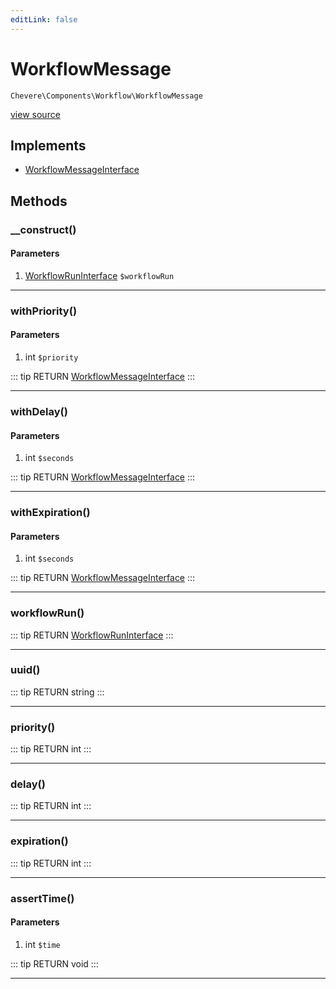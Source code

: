 ```yaml
---
editLink: false
---
```


# WorkflowMessage

`Chevere\Components\Workflow\WorkflowMessage`

[view source](https://github.com/chevere/chevere/blob/master/src/Chevere/Components/Workflow/WorkflowMessage.php)

## Implements

- [WorkflowMessageInterface](../../Interfaces/Workflow/WorkflowMessageInterface.md)

## Methods

### __construct()

#### Parameters

1. [WorkflowRunInterface](../../Interfaces/Workflow/WorkflowRunInterface.md) `$workflowRun`

---

### withPriority()

#### Parameters

1. int `$priority`

::: tip RETURN
[WorkflowMessageInterface](../../Interfaces/Workflow/WorkflowMessageInterface.md)
:::

---

### withDelay()

#### Parameters

1. int `$seconds`

::: tip RETURN
[WorkflowMessageInterface](../../Interfaces/Workflow/WorkflowMessageInterface.md)
:::

---

### withExpiration()

#### Parameters

1. int `$seconds`

::: tip RETURN
[WorkflowMessageInterface](../../Interfaces/Workflow/WorkflowMessageInterface.md)
:::

---

### workflowRun()

::: tip RETURN
[WorkflowRunInterface](../../Interfaces/Workflow/WorkflowRunInterface.md)
:::

---

### uuid()

::: tip RETURN
string
:::

---

### priority()

::: tip RETURN
int
:::

---

### delay()

::: tip RETURN
int
:::

---

### expiration()

::: tip RETURN
int
:::

---

### assertTime()

#### Parameters

1. int `$time`

::: tip RETURN
void
:::

---
